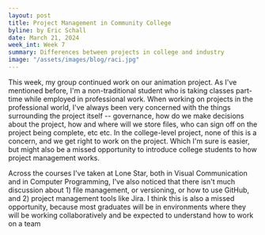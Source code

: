 ```yaml
---
layout: post
title: Project Management in Community College
byline: by Eric Schall
date: March 21, 2024
week_int: Week 7
summary: Differences between projects in college and industry
image: "/assets/images/blog/raci.jpg"
---
```

<p>This week, my group continued work on our animation project. As I've mentioned before, I'm a non-traditional student who is taking classes part-time while employed in professional work. When working on projects in the professional world, I've always been very concerned with the things surrounding the project itself -- governance, how do we make decisions about the project, how and where will we store files, who can sign off on the project being complete, etc etc. In the college-level project, none of this is a concern, and we get right to work on the project. Which I'm sure is easier, but might also be a missed opportunity to introduce college students to how project management works.</p>

<p>Across the courses I've taken at Lone Star, both in Visual Communication and in Computer Programming, I've also noticed that there isn't much discussion about 1) file management, or versioning, or how to use GitHub, and 2) project management tools like Jira. I think this is also a missed opportunity, because most graduates will be in environments where they will be working collaboratively and be expected to understand how to work on a team</p>

<img class="rounded my-4" src="{{ site.baseurl }}/assets/images/blog/raci.jpg" alt="">